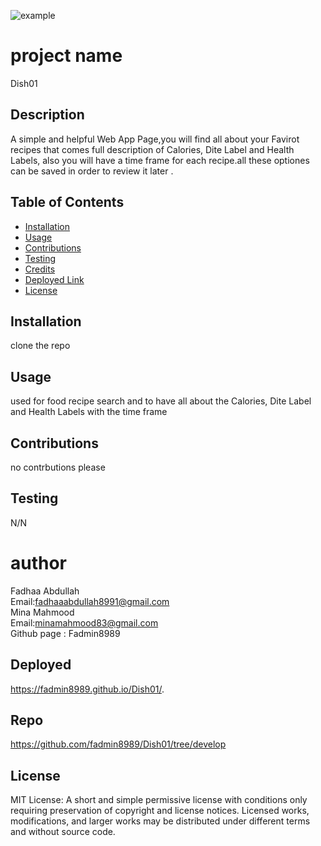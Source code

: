 
![example](assets/images/example.gif)
# project name 
Dish01
## Description
A simple and helpful Web App Page,you will find all about your Favirot recipes that comes full description of Calories, Dite Label and Health Labels, also you will have a time frame for each recipe.all these optiones can be  saved in order to review it later .
  
## Table of Contents
- [Installation](#installation)
- [Usage](#usage)
- [Contributions](#contributions)
- [Testing](#testing)
- [Credits](#credits)
- [Deployed Link](#Deployed)
- [License](#license)
## Installation
clone the repo
## Usage
used for food recipe search and to have all about the Calories, Dite Label and Health Labels with the time frame
## Contributions
no contrbutions please
## Testing
N/N
# author 
Fadhaa Abdullah </br>
Email:fadhaaabdullah8991@gmail.com</br>
Mina Mahmood</br>
Email:minamahmood83@gmail.com</br>
Github page : Fadmin8989 

## Deployed
 https://fadmin8989.github.io/Dish01/.

## Repo
https://github.com/fadmin8989/Dish01/tree/develop

## License
MIT License: A short and simple permissive license with conditions only requiring preservation of copyright and license notices. Licensed works, modifications, and larger works may be distributed under different terms and without source code.